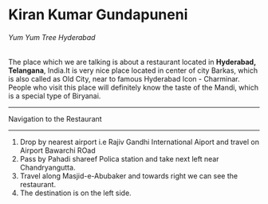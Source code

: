 # Kiran Kumar Gundapuneni

###### Yum Yum Tree Hyderabad

The place which we are talking is about a restaurant located in **Hyderabad, Telangana**, India.It is very nice place located in center of city Barkas, which is also called as Old City, near to famous Hyderabad Icon - Charminar. People who visit this place will definitely know the taste of the Mandi, which is a special type of Biryanai.

***
Navigation to the Restaurant

***

1. Drop by nearest airport i.e Rajiv Gandhi International Aiport and travel on Airport Bawarchi ROad
2. Pass by Pahadi shareef Polica station and take next left near Chandryangutta.
3. Travel along Masjid-e-Abubaker and towards right we can see the restaurant.
4. The destination is on the left side.




